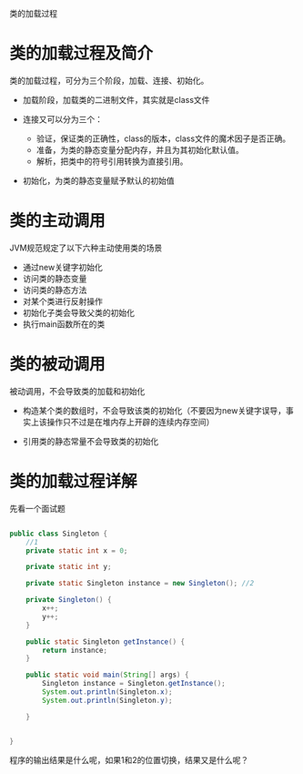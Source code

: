  类的加载过程

#  类的加载过程及简介

类的加载过程，可分为三个阶段，加载、连接、初始化。

* 加载阶段，加载类的二进制文件，其实就是class文件

* 连接又可以分为三个：
  * 验证，保证类的正确性，class的版本，class文件的魔术因子是否正确。
  * 准备，为类的静态变量分配内存，并且为其初始化默认值。
  * 解析，把类中的符号引用转换为直接引用。

* 初始化，为类的静态变量赋予默认的初始值

# 类的主动调用

JVM规范规定了以下六种主动使用类的场景

* 通过new关键字初始化
* 访问类的静态变量
* 访问类的静态方法
* 对某个类进行反射操作
* 初始化子类会导致父类的初始化
* 执行main函数所在的类

# 类的被动调用

被动调用，不会导致类的加载和初始化

* 构造某个类的数组时，不会导致该类的初始化（不要因为new关键字误导，事实上该操作只不过是在堆内存上开辟的连续内存空间）

* 引用类的静态常量不会导致类的初始化


# 类的加载过程详解


先看一个面试题

```java

public class Singleton {
    //1
    private static int x = 0;

    private static int y;

    private static Singleton instance = new Singleton(); //2

    private Singleton() {
        x++;
        y++;
    }

    public static Singleton getInstance() {
        return instance;
    }

    public static void main(String[] args) {
        Singleton instance = Singleton.getInstance();
        System.out.println(Singleton.x);
        System.out.println(Singleton.y);

    }


}

```

程序的输出结果是什么呢，如果1和2的位置切换，结果又是什么呢？




